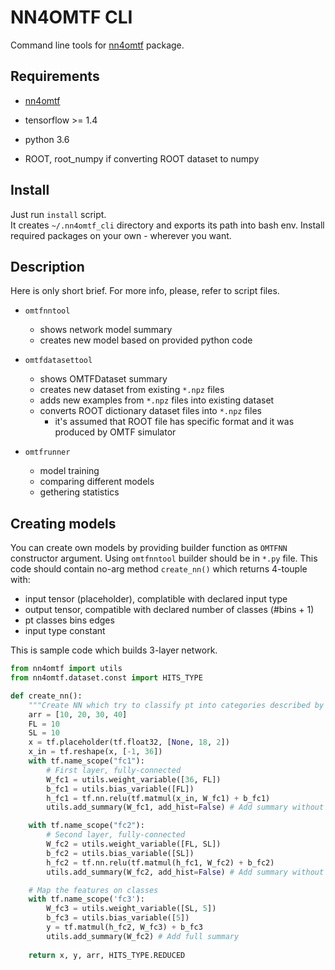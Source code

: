 # NN4OMTF CLI

Command line tools for [nn4omtf](https://github.com/jlysiak/fuw-nn4omtf) package.

## Requirements

* [nn4omtf](https://github.com/jlysiak/fuw-nn4omtf)
* tensorflow >= 1.4
* python 3.6

* ROOT, root_numpy if converting ROOT dataset to numpy

## Install

Just run `install` script.  
It creates `~/.nn4omtf_cli` directory and exports its path into bash env.
Install required packages on your own - wherever you want.

## Description

Here is only short brief. For more info, please, refer to script files.

* `omtfnntool`
  * shows network model summary
  * creates new model based on provided python code

* `omtfdatasettool`
  * shows OMTFDataset summary
  * creates new dataset from existing `*.npz` files
  * adds new examples from `*.npz` files into existing dataset
  * converts ROOT dictionary dataset files into `*.npz` files
    * it's assumed that ROOT file has specific format and it was produced by OMTF simulator

* `omtfrunner`
  * model training
  * comparing different models
  * gethering statistics

## Creating models

You can create own models by providing builder function as `OMTFNN` constructor argument.
Using `omtfnntool` builder should be in `*.py` file. 
This code should contain no-arg method `create_nn()` which returns 4-touple with:

- input tensor (placeholder), complatible with declared input type
- output tensor, compatible with declared number of classes (#bins + 1)
- pt classes bins edges
- input type constant

This is sample code which builds 3-layer network.

```python
from nn4omtf import utils
from nn4omtf.dataset.const import HITS_TYPE

def create_nn():
    """Create NN which try to classify pt into categories described by arr."""
    arr = [10, 20, 30, 40]
    FL = 10
    SL = 10
    x = tf.placeholder(tf.float32, [None, 18, 2])
    x_in = tf.reshape(x, [-1, 36])
    with tf.name_scope("fc1"):
        # First layer, fully-connected
        W_fc1 = utils.weight_variable([36, FL])
        b_fc1 = utils.bias_variable([FL])
        h_fc1 = tf.nn.relu(tf.matmul(x_in, W_fc1) + b_fc1)
        utils.add_summary(W_fc1, add_hist=False) # Add summary without histogram

    with tf.name_scope("fc2"):
        # Second layer, fully-connected
        W_fc2 = utils.weight_variable([FL, SL])
        b_fc2 = utils.bias_variable([SL])
        h_fc2 = tf.nn.relu(tf.matmul(h_fc1, W_fc2) + b_fc2)
        utils.add_summary(W_fc2, add_hist=False) # Add summary without histogram

    # Map the features on classes
    with tf.name_scope('fc3'):
        W_fc3 = utils.weight_variable([SL, 5])
        b_fc3 = utils.bias_variable([5])
        y = tf.matmul(h_fc2, W_fc3) + b_fc3
        utils.add_summary(W_fc2) # Add full summary
    
    return x, y, arr, HITS_TYPE.REDUCED

```
